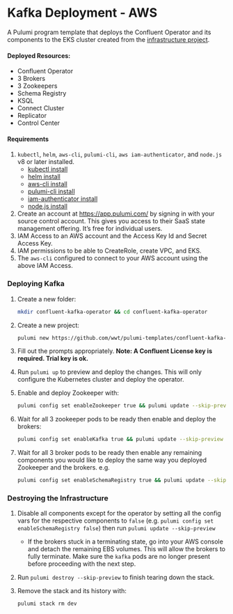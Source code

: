 # Kafka Deployment - AWS

A Pulumi program template that deploys the Confluent Operator and its components to the EKS cluster created from the [infrastructure project](https://github.com/wwt/pulumi-templates/tree/master/aws-eks-infra).

#### Deployed Resources:

* Confluent Operator
* 3 Brokers
* 3 Zookeepers
* Schema Registry
* KSQL
* Connect Cluster
* Replicator
* Control Center



#### Requirements

1. `kubectl`, `helm`, `aws-cli`, `pulumi-cli`, `aws iam-authenticator`, and `node.js` v8 or later installed.
   - [kubectl install](https://kubernetes.io/docs/tasks/tools/install-kubectl/)
   - [helm install](https://helm.sh/docs/using_helm/#installing-helm)
   - [aws-cli install](https://docs.aws.amazon.com/cli/latest/userguide/cli-chap-install.html)
   - [pulumi-cli install](https://www.pulumi.com/docs/get-started/install/)
   - [iam-authenticator install](https://docs.aws.amazon.com/eks/latest/userguide/install-aws-iam-authenticator.html)
   - [node.js install](https://nodejs.org/en/download/)
2. Create an account at https://app.pulumi.com/ by signing in with your source control account. This gives you access to their SaaS state management offering. It’s free for individual users.
3. IAM Access to an AWS account and the Access Key Id and Secret Access Key.
4. IAM permissions to be able to CreateRole, create VPC, and EKS.
5. The `aws-cli` configured to connect to your AWS account using the above IAM Access.



### Deploying Kafka

1. Create a new folder:

   ```sh
   mkdir confluent-kafka-operator && cd confluent-kafka-operator
   ```

2. Create a new project:

   ```sh
   pulumi new https://github.com/wwt/pulumi-templates/confluent-kafka-operator
   ```

3. Fill out the prompts appropriately. **Note: A Confluent License key is required. Trial key is ok.**

4. Run `pulumi up` to preview and deploy the changes. This will only configure the Kubernetes cluster and deploy the operator.

5. Enable and deploy Zookeeper with:

   ```sh
   pulumi config set enableZookeeper true && pulumi update --skip-preview
   ```

6. Wait for all 3 zookeeper pods to be ready then enable and deploy the brokers:

   ```sh
   pulumi config set enableKafka true && pulumi update --skip-preview
   ```

7. Wait for all 3 broker pods to be ready then enable any remaining components you would like to deploy the same way you deployed Zookeeper and the brokers. e.g.

   ```sh
   pulumi config set enableSchemaRegistry true && pulumi update --skip-preview
   ```



### Destroying the Infrastructure

1. Disable all components except for the operator by setting all the config vars for the respective components to `false` (e.g. `pulumi config set enableSchemaRegistry false`) then run `pulumi update --skip-preview`

   * If the brokers stuck in a terminating state, go into your AWS console and detach the remaining EBS volumes. This will allow the brokers to fully terminate. Make sure the `kafka` pods are no longer present before proceeding with the next step.

2. Run `pulumi destroy --skip-preview` to finish tearing down the stack.

3. Remove the stack and its history with:

   ```
   pulumi stack rm dev
   ```



